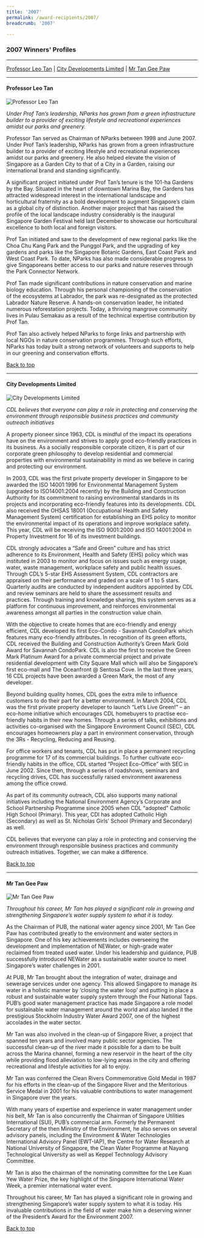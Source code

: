 ```yaml
---
title: '2007'
permalink: /award-recipients/2007/
breadcrumb: '2007'

---
```



### 2007 Winners' Profiles

-------------------

[Professor Leo Tan](#proftan) | [City Developments Limited](#cdl) | [Mr Tan Gee Paw](#mrtan)

-------------------

<a name="proftan"></a>
#### Professor Leo Tan

![Professor Leo Tan](/images/award-recipients/2007-leo-tan.jpg)

*Under Prof Tan’s leadership, NParks has grown from a green infrastructure builder to a provider of exciting lifestyle and recreational experiences amidst our parks and greenery.*

Professor Tan served as Chairman of NParks between 1998 and June 2007.   Under Prof Tan’s leadership, NParks has grown from a green infrastructure builder to a provider of exciting lifestyle and recreational experiences amidst our parks and greenery. He also helped elevate the vision of Singapore as a Garden City to that of a City in a Garden, raising our international brand and standing significantly.

A significant project initiated under Prof Tan’s tenure is the 101-ha Gardens by the Bay. Situated in the heart of downtown Marina Bay, the Gardens has attracted widespread interest in the international landscape and horticultural fraternity as a bold development to augment Singapore’s claim as a global city of distinction. Another major project that has raised the profile of the local landscape industry considerably is the inaugural Singapore Garden Festival held last December to showcase our horticultural excellence to both local and foreign visitors.

Prof Tan initiated and saw to the development of new regional parks like the Choa Chu Kang Park and the Punggol Park, and the upgrading of key gardens and parks like the Singapore Botanic Gardens, East Coast Park and West Coast Park. To date, NParks has also made considerable progress to give Singaporeans better access to our parks and nature reserves through the Park Connector Network.

Prof Tan made significant contributions in nature conservation and marine biology education. Through his personal championing of the conservation of the ecosystems at Labrador, the park was re-designated as the protected Labrador Nature Reserve. A hands-on conservation leader, he initiated numerous reforestation projects. Today, a thriving mangrove community lives in Pulau Semakau as a result of the technical expertise contribution by Prof Tan.

Prof Tan also actively helped NParks to forge links and partnership with local NGOs in nature conservation programmes. Through such efforts, NParks has today built a strong network of volunteers and supports to help in our greening and conservation efforts.

[Back to top](#top)

-------------------

<a name="cdl"></a>
#### City Developments Limited

![City Developments Limited](/images/award-recipients/2007-city-dev.jpg)

*CDL believes that everyone can play a role in protecting and conserving the environment through responsible business practices and community outreach initiatives*

A property pioneer since 1963, CDL is mindful of the impact its operations have on the environment and strives to apply good eco-friendly practices in its business. As a socially responsible corporate citizen, it is part of our corporate green philosophy to develop residential and commercial properties with environmental sustainability in mind as we believe in caring and protecting our environment.

In 2003, CDL was the first private property developer in Singapore to be awarded the ISO 14001:1996 for Environmental Management System (upgraded to ISO14001:2004 recently) by the Building and Construction Authority for its commitment to raising environmental standards in its projects and incorporating eco-friendly features into its developments. CDL also received the OHSAS 18001 (Occupational Health and Safety Management System) certification for establishing an EHS policy to monitor the environmental impact of its operations and improve workplace safety. This year, CDL will be receiving the ISO 9001:2000 and ISO 14001:2004 in Property Investment for 16 of its investment buildings.

CDL strongly advocates a “Safe and Green” culture and has strict adherence to its Environment, Health and Safety (EHS) policy which was instituted in 2003 to monitor and focus on issues such as energy usage, water, waste management, workplace safety 	and public health issues. Through CDL’s 5-star EHS Assessment System, CDL contractors are appraised on their performance and graded on a scale of 1 to 5 stars. Quarterly audits are conducted by independent auditors appointed by CDL and review seminars are held to share the assessment results and practices. Through training and knowledge sharing, this system serves as a platform for continuous improvement, and reinforces environmental awareness amongst all parties in the construction value chain.

With the objective to create homes that are eco-friendly and energy efficient, CDL developed its first Eco-Condo - Savannah CondoPark which features many eco-friendly attributes. In recognition of its green efforts, CDL received the Building and Construction Authority’s Green Mark Gold Award for Savannah CondoPark. CDL is also the first to receive the Green Mark Platinum Award for a private commercial project and private residential development with City Square Mall which will also be Singapore’s first eco-mall and The Oceanfront @ Sentosa Cove. In the last three years, 16 CDL projects have been awarded a Green Mark, the most of any developer.

Beyond building quality homes, CDL goes the extra mile to influence customers to do their part for a better environment. In March 2004, CDL was the first private property developer to launch “Let’s Live Green!” – an eco-home initiative which encourages CDL homebuyers to practise eco-friendly habits in their new homes. Through a series of talks, exhibitions and activities co-organised with the Singapore Environment Council (SEC), CDL encourages homeowners play a part in environment conservation,  through the 3Rs - Recycling, Reducing and Reusing.

For office workers and tenants, CDL has put in place a permanent recycling programme for 17 of its commercial buildings. To further cultivate eco-friendly habits in the office, CDL started “Project Eco-Office” with SEC in June 2002. Since then, through a series of roadshows, seminars and recycling drives, CDL has successfully raised environment awareness among the office crowd.

As part of its community outreach, CDL also supports many national initiatives including the National Environment Agency’s Corporate and School Partnership Programme since 2005 when CDL “adopted” Catholic High School (Primary). This year, CDl has adopted Catholic High (Secondary) as well as St. Nicholas Girls’ School (Primary and Secondary) as well.

CDL believes that everyone can play a role in protecting and conserving the environment through responsible business practices and community outreach initiatives. Together, we can make a difference.

[Back to top](#top)

-------------------

<a name="mrtan"></a>
#### Mr Tan Gee Paw

![Mr Tan Gee Paw](/images/award-recipients/2007-tan-gee-paw.jpg)

*Throughout his career, Mr Tan has played a significant role in growing and strengthening Singapore’s water supply system to what it is today.*

As the Chairman of PUB, the national water agency since 2001, Mr Tan Gee Paw has contributed greatly to the environment and water sectors in Singapore. One of his key achievements includes overseeing the development and implementation of NEWater, or high-grade water reclaimed from treated used water. Under his leadership and guidance, PUB successfully introduced NEWater as a sustainable water source to meet Singapore’s water challenges in 2001.
 
At PUB, Mr Tan brought about the integration of water, drainage and sewerage services under one agency. This allowed Singapore to manage its water in a holistic manner by ‘closing the water loop’ and putting in place a robust and sustainable water supply system through the Four National Taps. PUB’s good water management practice has made Singapore a role model for sustainable water management around the world and also landed it the prestigious Stockholm Industry Water Award 2007, one of the highest accolades in the water sector.

Mr Tan was also involved in the clean-up of Singapore River, a project that spanned ten years and involved many public sector agencies. The successful clean-up of the river made it possible for a dam to be built across the Marina channel, forming a new reservoir in the heart of the city while providing flood alleviation to low-lying areas in the city and offering recreational and lifestyle activities for all to enjoy.

Mr Tan was conferred the Clean Rivers Commemorative Gold Medal in 1987 for his efforts in the clean-up of the Singapore River and the Meritorious Service Medal in 2001 for his valuable contributions to water management in Singapore over the years.

With many years of expertise and experience in water management under his belt, Mr Tan is also concurrently the Chairman of Singapore Utilities International (SUI), PUB’s commercial arm. Formerly the Permanent Secretary of the then Ministry of the Environment, he also serves on several advisory panels, including the Environment & Water Technologies International Advisory Panel (EWT-IAP), the Centre for Water Research at National University of Singapore, the Clean Water Programme at Nayang Technological University as well as Keppel Technology Advisory Committee.

Mr Tan is also the chairman of the nominating committee for the Lee Kuan Yew Water Prize, the key highlight of the Singapore International Water Week, a premier international water event.

Throughout his career, Mr Tan has played a significant role in growing and strengthening Singapore’s water supply system to what it is today. His invaluable contributions in the field of water make him a deserving winner of the President’s Award for the Environment 2007.

[Back to top](#top)
